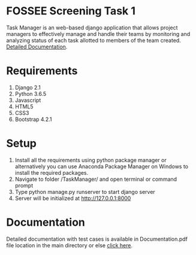 # FOSSEE Screening Task 1
Task Manager is an web-based django application that allows project managers to effectively manage and handle their teams by monitoring and analyzing status of each task allotted to members of the team created. 
[Detailed Documentation](https://github.com/dakshpokar/fsf_2019_screening_task1/blob/master/TaskManager/static/Documentation.pdf).

# Requirements
1. Django 2.1
2. Python 3.6.5
3. Javascript
4. HTML5
5. CSS3
6. Bootstrap 4.2.1

# Setup
1. Install all the requirements using python package manager or alternatively
you can use Anaconda Package Manager on Windows to install the required
packages.
2. Navigate to folder /TaskManager/ and open terminal or command prompt
3. Type python manage.py runserver to start django server
4. Server will be initialized at http://127.0.0.1:8000

# Documentation
Detailed documentation with test cases is available in Documentation.pdf file location in the main directory or else [click here](https://github.com/dakshpokar/fsf_2019_screening_task1/blob/master/TaskManager/static/Documentation.pdf).
